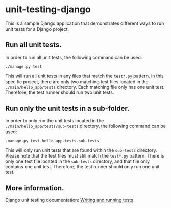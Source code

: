 # unit-testing-django
This is a sample Django application that demonstrates different ways to run unit tests for a Django project. 

## Run all unit tests.
In order to run all unit tests, the following command can be used: 

`./manage.py test`

This will run all unit tests in any files that match the `test*.py` pattern. In this specific project, there are only two matching test files located in the `./main/hello_app/tests` directory. Each matching file only has one unit test. Therefore, the test runner should run two unit tests. 

## Run only the unit tests in a sub-folder.
In order to only run the unit tests located in the `./main/hello_app/tests/sub-tests` directory, the following command can be used:

`.manage.py test hello_app.tests.sub-tests`

This will only run unit tests that are found within the `sub-tests` directory. Please note that the test files must still match the `test*.py` pattern. There is only one test file located in the `sub-tests` directory, and that file only contains one unit test. Therefore, the test runner should only run one unit test. 

## More information.
Django unit testing documentation: [Writing and running tests](https://docs.djangoproject.com/en/3.2/topics/testing/overview/)
